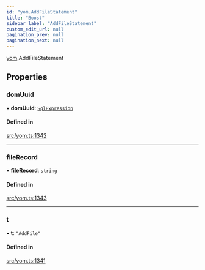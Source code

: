 ```yaml
---
id: "yom.AddFileStatement"
title: "Boost"
sidebar_label: "AddFileStatement"
custom_edit_url: null
pagination_prev: null
pagination_next: null
---
```


[yom](../namespaces/yom.md).AddFileStatement

## Properties

### domUuid

• **domUuid**: [`SqlExpression`](../namespaces/yom.md#sqlexpression)

#### Defined in

[src/yom.ts:1342](https://github.com/yolmio/boost/blob/5cada48/src/yom.ts#L1342)

___

### fileRecord

• **fileRecord**: `string`

#### Defined in

[src/yom.ts:1343](https://github.com/yolmio/boost/blob/5cada48/src/yom.ts#L1343)

___

### t

• **t**: ``"AddFile"``

#### Defined in

[src/yom.ts:1341](https://github.com/yolmio/boost/blob/5cada48/src/yom.ts#L1341)

